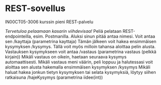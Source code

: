 # REST-sovellus
IN00CT05-3006 kurssin pieni REST-palvelu

*Tervetuloa pelaamaan kasarin viihdevisaa!*
Peliä pelataan REST-endpointeilla, esim. Postmanilla.
Aluksi sinun pitää antaa nimesi. Voit antaa sen /kayttaja (parametrina kayttaja)
Tämän jälkeen voit hakea ensimmäisen kysymyksen /kysymys. Tällä voit myös milloin tahansa aloittaa pelin alusta.
Vastauksen kysymykseen voit antaa /vastaus (parametrina vastaus (pelkkä kirjain))
Mikäli vastaus on oikein, haetaan seuraava kysymys automaattisesti. Mikäli vastaus meni väärin, peli loppuu ja halutessasi voit aloittaa sen alusta hakemalla ensimmäisen kysymyksen /kysymys
Mikäli haluat hakea jonkun tietyn kysymyksen tai selata kysymyksiä, löytyy siihen ratkaisuna /hajeKysymys (parametrina iidee(int))
        
